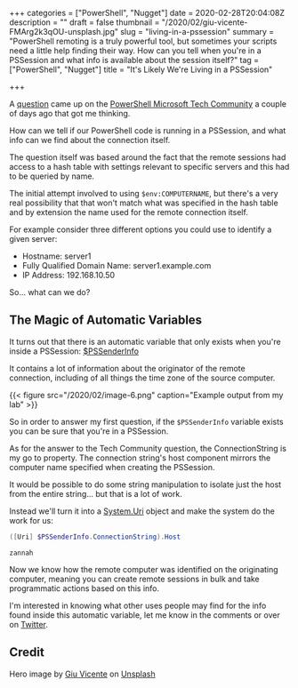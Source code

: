 +++
categories = ["PowerShell", "Nugget"]
date = 2020-02-28T20:04:08Z
description = ""
draft = false
thumbnail = "/2020/02/giu-vicente-FMArg2k3qOU-unsplash.jpg"
slug = "living-in-a-pssession"
summary = "PowerShell remoting is a truly powerful tool, but sometimes your scripts need a little help finding their way. How can you tell when you're in a PSSession and what info is available about the session itself?"
tag = ["PowerShell", "Nugget"]
title = "It's Likely We're Living in a PSSession"

+++


A [question](https://techcommunity.microsoft.com/t5/windows-powershell/invoke-command-on-multiple-sessions-accessing-session-specific/m-p/1196265) came up on the [PowerShell Microsoft Tech Community](https://techcommunity.microsoft.com/t5/powershell/ct-p/WindowsPowerShell) a couple of days ago that got me thinking.

How can we tell if our PowerShell code is running in a PSSession, and what info can we find about the connection itself.

The question itself was based around the fact that the remote sessions had access to a hash table with settings relevant to specific servers and this had to be queried by name.

The initial attempt involved to using `$env:COMPUTERNAME`, but there's a very real possibility that that won't match what was specified in the hash table and by extension the name used for the remote connection itself.

For example consider three different options you could use to identify a given server:

* Hostname: server1
* Fully Qualified Domain Name: server1.example.com
* IP Address: 192.168.10.50

So... what can we do?

## The Magic of Automatic Variables

It turns out that there is an automatic variable that only exists when you're inside a PSSession: [$PSSenderInfo](https://docs.microsoft.com/en-nz/powershell/module/microsoft.powershell.core/about/about_automatic_variables?view=powershell-5.1#pssenderinfo)

It contains a lot of information about the originator of the remote connection, including of all things the time zone of the source computer.

{{< figure src="/2020/02/image-6.png" caption="Example output from my lab" >}}

So in order to answer my first question, if the `$PSSenderInfo` variable exists you can be sure that you're in a PSSession.

As for the answer to the Tech Community question, the ConnectionString is my go to property. The connection string's host component mirrors the computer name specified when creating the PSSession.

It would be possible to do some string manipulation to isolate just the host from the entire string... but that is a lot of work.

Instead we'll turn it into a [System.Uri](https://docs.microsoft.com/en-us/dotnet/api/system.uri?view=netframework-4.8) object and make the system do the work for us:

```powershell
([Uri] $PSSenderInfo.ConnectionString).Host
```

```output
zannah
```

Now we know how the remote computer was identified on the originating computer, meaning you can create remote sessions in bulk and take programmatic actions based on this info.

I'm interested in knowing what other uses people may find for the info found inside this automatic variable, let me know in the comments or over on [Twitter](https://twitter.com/WindosNZ).

## Credit

Hero image by [Giu Vicente](https://unsplash.com/@giuvicente?utm_source=unsplash&utm_medium=referral&utm_content=creditCopyText) on [Unsplash](https://unsplash.com/s/photos/virtual-reality?utm_source=unsplash&utm_medium=referral&utm_content=creditCopyText)

